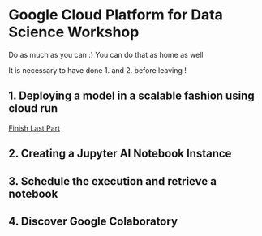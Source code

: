 # Google Cloud Platform for Data Science Workshop

Do as much as you can :) You can do that as home as well

It is necessary to have done 1. and 2. before leaving !

## 1. Deploying a model in a scalable fashion using cloud run

[Finish Last Part](../3-deploy-model-into-production/README.md)

## 2. Creating a Jupyter AI Notebook Instance

## 3. Schedule the execution and retrieve a notebook

## 4. Discover Google Colaboratory

